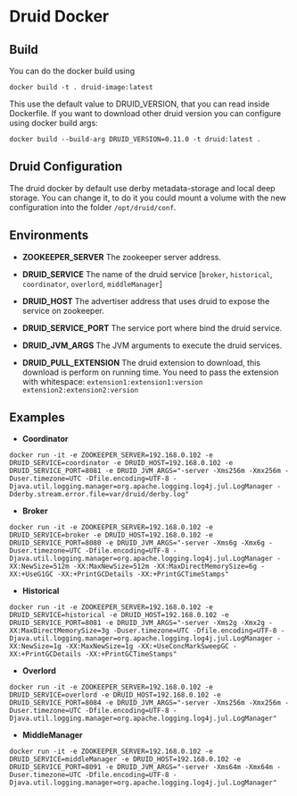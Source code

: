 # Druid Docker

## Build

You can do the docker build using

```
docker build -t . druid-image:latest
```

This use the default value to DRUID_VERSION, that you can read inside Dockerfile. If you want to download other druid version you can configure using docker build args:

```
docker build --build-arg DRUID_VERSION=0.11.0 -t druid:latest .
```

## Druid Configuration

The druid docker by default use derby metadata-storage and local deep storage. You can change it, to do it you could mount a volume with the new configuration into the folder `/opt/druid/conf`.

## Environments

* **ZOOKEEPER_SERVER**
The zookeeper server address.

* **DRUID_SERVICE**
The name of the druid service [`broker`, `historical`, `coordinator`, `overlord`, `middleManager`]

* **DRUID_HOST**
The advertiser address that uses druid to expose the service on zookeeper.

* **DRUID_SERVICE_PORT**
The service port where bind the druid service.

* **DRUID_JVM_ARGS**
The JVM arguments to execute the druid services.

* **DRUID_PULL_EXTENSION**
The druid extension to download, this download is perform on running time. You need to pass the extension with whitespace: `extension1:extension1:version extension2:extension2:version`

## Examples

* **Coordinator**

```
docker run -it -e ZOOKEEPER_SERVER=192.168.0.102 -e DRUID_SERVICE=coordinator -e DRUID_HOST=192.168.0.102 -e DRUID_SERVICE_PORT=8081 -e DRUID_JVM_ARGS="-server -Xms256m -Xmx256m -Duser.timezone=UTC -Dfile.encoding=UTF-8 -Djava.util.logging.manager=org.apache.logging.log4j.jul.LogManager -Dderby.stream.error.file=var/druid/derby.log"
```

* **Broker**

```
docker run -it -e ZOOKEEPER_SERVER=192.168.0.102 -e DRUID_SERVICE=broker -e DRUID_HOST=192.168.0.102 -e DRUID_SERVICE_PORT=8080 -e DRUID_JVM_ARGS="-server -Xms6g -Xmx6g -Duser.timezone=UTC -Dfile.encoding=UTF-8 -Djava.util.logging.manager=org.apache.logging.log4j.jul.LogManager -XX:NewSize=512m -XX:MaxNewSize=512m -XX:MaxDirectMemorySize=6g -XX:+UseG1GC -XX:+PrintGCDetails -XX:+PrintGCTimeStamps"
```

* **Historical**

```
docker run -it -e ZOOKEEPER_SERVER=192.168.0.102 -e DRUID_SERVICE=historical -e DRUID_HOST=192.168.0.102 -e DRUID_SERVICE_PORT=8081 -e DRUID_JVM_ARGS="-server -Xms2g -Xmx2g -XX:MaxDirectMemorySize=3g -Duser.timezone=UTC -Dfile.encoding=UTF-8 -Djava.util.logging.manager=org.apache.logging.log4j.jul.LogManager -XX:NewSize=1g -XX:MaxNewSize=1g -XX:+UseConcMarkSweepGC -XX:+PrintGCDetails -XX:+PrintGCTimeStamps"
```

* **Overlord**

```
docker run -it -e ZOOKEEPER_SERVER=192.168.0.102 -e DRUID_SERVICE=overlord -e DRUID_HOST=192.168.0.102 -e DRUID_SERVICE_PORT=8084 -e DRUID_JVM_ARGS="-server -Xms256m -Xmx256m -Duser.timezone=UTC -Dfile.encoding=UTF-8 -Djava.util.logging.manager=org.apache.logging.log4j.jul.LogManager"
```

* **MiddleManager**

```
docker run -it -e ZOOKEEPER_SERVER=192.168.0.102 -e DRUID_SERVICE=middleManager -e DRUID_HOST=192.168.0.102 -e DRUID_SERVICE_PORT=8091 -e DRUID_JVM_ARGS="-server -Xms64m -Xmx64m -Duser.timezone=UTC -Dfile.encoding=UTF-8 -Djava.util.logging.manager=org.apache.logging.log4j.jul.LogManager"
```
